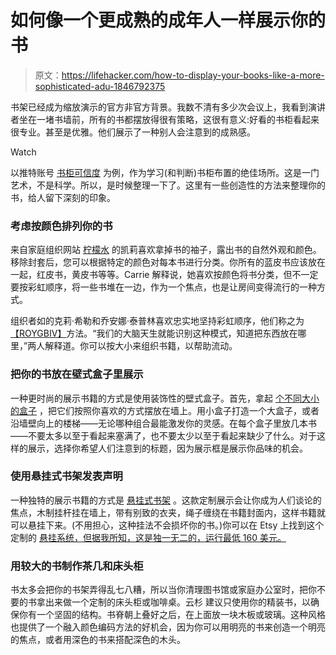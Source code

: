 # 如何像一个更成熟的成年人一样展示你的书

> 原文：<https://lifehacker.com/how-to-display-your-books-like-a-more-sophisticated-adu-1846792375>

书架已经成为缩放演示的官方非官方背景。我数不清有多少次会议上，我看到演讲者坐在一堵书墙前，所有的书都摆放得很有策略，这很有意义:好看的书柜看起来很专业。甚至是优雅。他们展示了一种别人会注意到的成熟感。

Watch

以推特账号 [书柜可信度](https://twitter.com/bcredibility) 为例，作为学习(和判断)书柜布置的绝佳场所。这是一门艺术，不是科学。所以，是时候整理一下了。这里有一些创造性的方法来整理你的书，给人留下深刻的印象。

### 考虑按颜色排列你的书

来自家庭组织网站 [柠檬水](https://makinglemonadeblog.com/organize-books-by-color-15-minute-decorating/#:~:text=And%20when%20you%20organize%20books,didn't%20know%20was%20there!&text=I%20prefer%20the%20colors%20scattered,the%20perfect%20pop%20of%20color.) 的凯莉喜欢拿掉书的袖子，露出书的自然外观和颜色。移除封套后，您可以根据特定的颜色对每本书进行分类。你所有的蓝皮书应该放在一起，红皮书，黄皮书等等。Carrie 解释说，她喜欢按颜色将书分类，但不一定要按彩虹顺序，将一些书堆在一边，作为一个焦点，也是让房间变得流行的一种方式。

组织者如的克莉·希勒和乔安娜·泰普林喜欢忠实地坚持彩虹顺序，他们称之为[【ROYGBIV】](https://www.thehomeedit.com/roygbiv-gift-guide/)方法。“我们的大脑天生就能识别这种模式，知道把东西放在哪里，”两人解释道。你可以按大小来组织书籍，以帮助流动。

### 把你的书放在壁式盒子里展示

一种更时尚的展示书籍的方式是使用装饰性的壁式盒子。首先，拿起 [个不同大小的盒子](https://www.google.com/search?q=using+decorative+wall+boxes&tbm=isch&source=iu&ictx=1&fir=eHefl2Igq4EvQM%252CWzsX-WaWyQLiVM%252C_&vet=1&usg=AI4_-kTc7sk6BcawrqcPPyJfaOxwO_z2mg&sa=X&ved=2ahUKEwilnJ3_nqTwAhWrnOAKHbxxBOUQ9QF6BAgHEAE#imgrc=eHefl2Igq4EvQM) ，把它们按照你喜欢的方式摆放在墙上。用小盒子打造一个大盒子，或者沿墙壁向上的楼梯——无论哪种组合最能激发你的灵感。在每个盒子里放几本书——不要太多以至于看起来塞满了，也不要太少以至于看起来缺少了什么。对于这样的展示，选择你希望人们注意到的标题，因为展示框是展示你品味的机会。

### 使用悬挂式书架发表声明

一种独特的展示书籍的方式是 [悬挂式书架](https://www.pinterest.co.uk/pin/61502351137308043/) 。这款定制展示会让你成为人们谈论的焦点，木制挂杆挂在墙上，带有别致的衣夹，绳子缠绕在书籍封面内，这样书籍就可以悬挂下来。(不用担心，这种挂法不会损坏你的书。)你可以在 Etsy 上找到这个定制的 [悬挂系统，但据我所知，这是独一无二的，运行最低 160 美元。](https://www.etsy.com/listing/113841771/mini-custom-made-wooden-book-rack?gpla=1&gao=1&&utm_source=google&utm_medium=cpc&utm_campaign=shopping_us_a-home_and_living-storage_and_organization-shelving&utm_custom1=_k_Cj0KCQjwsqmEBhDiARIsANV8H3Y7j6IdixZDguemB3S2CiyjlDtcir-IP7KiG7bx7dXZwUKeR62yHxIaAraLEALw_wcB_k_&utm_content=go_12574416432_120844863538_507851954794_pla-302897469776_c__113841771_13858361&utm_custom2=12574416432&gclid=Cj0KCQjwsqmEBhDiARIsANV8H3Y7j6IdixZDguemB3S2CiyjlDtcir-IP7KiG7bx7dXZwUKeR62yHxIaAraLEALw_wcB)

### 用较大的书制作茶几和床头柜

书太多会把你的书架弄得乱七八糟，所以当你清理图书馆或家庭办公室时，把你不要的书拿出来做一个定制的床头柜或咖啡桌。云杉 建议只使用你的精装书，以确保你有一个坚固的结构。书脊朝上叠好之后，在上面放一块木板或玻璃。这种风格也提供了一个融入颜色编码方法的好机会，因为你可以用明亮的书来创造一个明亮的焦点，或者用深色的书来搭配深色的木头。